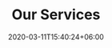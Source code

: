 ---
title: "Our Services"
section_title: "Our online and offline services"
description : "Lorem ipsum dolor sit amet, consectetur adipreiscing elit. Lacus penatibus tincidunt"
draft: false
date: 2020-03-11T15:40:24+06:00

---